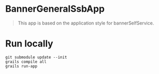 <!-- Copyright 2017 Ellucian Company L.P. and its affiliates. -->

#  BannerGeneralSsbApp


> This app is based on the application style for bannerSelfService.

# Run locally

```
git submodule update --init
grails compile all
grails run-app
```
